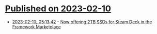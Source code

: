 # [Published on 2023-02-10](index.md)

* [2023-02-10, 05:13:42](https://news.ycombinator.com/item?id=34735881) - [Now offering 2TB SSDs for Steam Deck in the Framework Marketplace](https://frame.work/blog/now-offering-2tb-ssds-for-steam-deck-in-the-framework)
